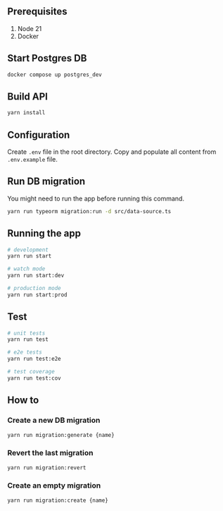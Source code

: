 ## Prerequisites
1. Node 21
2. Docker

## Start Postgres DB
```bash
docker compose up postgres_dev
```

## Build API
```bash
yarn install
```

## Configuration
Create `.env` file in the root directory. Copy and populate all content from `.env.example` file.

## Run DB migration
You might need to run the app before running this command.

```bash
yarn run typeorm migration:run -d src/data-source.ts
```

## Running the app

```bash
# development
yarn run start

# watch mode
yarn run start:dev

# production mode
yarn run start:prod
```

## Test

```bash
# unit tests
yarn run test

# e2e tests
yarn run test:e2e

# test coverage
yarn run test:cov
```

## How to
### Create a new DB migration
```bash
yarn run migration:generate {name}
```
### Revert the last migration
```bash
yarn run migration:revert
```

### Create an empty migration
```bash
yarn run migration:create {name}
